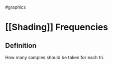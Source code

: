 
#graphics 

# [[Shading]] Frequencies

## Definition

How many samples should be taken for each tri.
